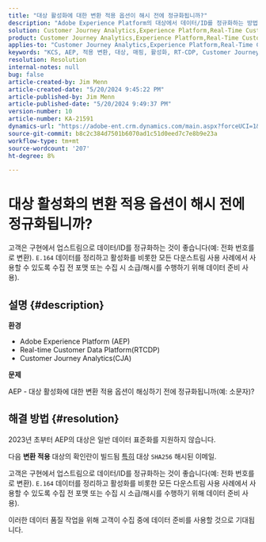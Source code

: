 ```yaml
---
title: "대상 활성화에 대한 변환 적용 옵션이 해시 전에 정규화됩니까?"
description: "Adobe Experience Platform의 대상에서 데이터/ID를 정규화하는 방법을 알아봅니다."
solution: Customer Journey Analytics,Experience Platform,Real-Time Customer Data Platform
product: Customer Journey Analytics,Experience Platform,Real-Time Customer Data Platform
applies-to: "Customer Journey Analytics,Experience Platform,Real-Time Customer Data Platform"
keywords: "KCS, AEP, 적용 변환, 대상, 매핑, 활성화, RT-CDP, Customer Journey Analytics, 정규화, Adobe Experience Platform, FAQ"
resolution: Resolution
internal-notes: null
bug: false
article-created-by: Jim Menn
article-created-date: "5/20/2024 9:45:22 PM"
article-published-by: Jim Menn
article-published-date: "5/20/2024 9:49:37 PM"
version-number: 10
article-number: KA-21591
dynamics-url: "https://adobe-ent.crm.dynamics.com/main.aspx?forceUCI=1&pagetype=entityrecord&etn=knowledgearticle&id=5c660a3c-f216-ef11-9f8a-6045bd006268"
source-git-commit: b8c2c384d7501b6070ad1c51d0eed7c7e8b9e23a
workflow-type: tm+mt
source-wordcount: '207'
ht-degree: 8%

---
```


# 대상 활성화의 변환 적용 옵션이 해시 전에 정규화됩니까?


고객은 구현에서 업스트림으로 데이터/ID를 정규화하는 것이 좋습니다(예: 전화 번호를 로 변환). `E.164` 데이터를 정리하고 활성화를 비롯한 모든 다운스트림 사용 사례에서 사용할 수 있도록 수집 전 포맷 또는 수집 시 소급/해시를 수행하기 위해 데이터 준비 사용).

## 설명 {#description}


<b>환경</b>

- Adobe Experience Platform (AEP)
- Real-time Customer Data Platform(RTCDP)
- Customer Journey Analytics(CJA)




<b>문제</b>

AEP - 대상 활성화에 대한 변환 적용 옵션이 해싱하기 전에 정규화됩니까(예: 소문자)?


## 해결 방법 {#resolution}


2023년 초부터 AEP의 대상은 일반 데이터 표준화를 지원하지 않습니다.

다음 <b>변환 적용</b> 대상의 확인란이 빌드됨 <u>특히</u> 대상 `SHA256` 해시된 이메일.

고객은 구현에서 업스트림으로 데이터/ID를 정규화하는 것이 좋습니다(예: 전화 번호를 로 변환). `E.164` 데이터를 정리하고 활성화를 비롯한 모든 다운스트림 사용 사례에서 사용할 수 있도록 수집 전 포맷 또는 수집 시 소급/해시를 수행하기 위해 데이터 준비 사용).

이러한 데이터 품질 작업을 위해 고객이 수집 중에 데이터 준비를 사용할 것으로 기대됩니다.




